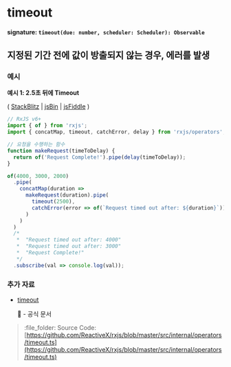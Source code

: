 # timeout

#### signature: `timeout(due: number, scheduler: Scheduler): Observable`

## 지정된 기간 전에 값이 방출되지 않는 경우, 에러를 발생

### 예시

**예시 1: 2.5초 뒤에 Timeout**

\( [StackBlitz](https://stackblitz.com/edit/typescript-eegqyz?file=index.ts&devtoolsheight=100) \| [jsBin](http://jsbin.com/gonakiniho/edit?js,console) \| [jsFiddle](https://jsfiddle.net/btroncone/nr4e1ofy/1/) \)

```javascript
// RxJS v6+
import { of } from 'rxjs';
import { concatMap, timeout, catchError, delay } from 'rxjs/operators';

// 요청을 수행하는 함수
function makeRequest(timeToDelay) {
  return of('Request Complete!').pipe(delay(timeToDelay));
}

of(4000, 3000, 2000)
  .pipe(
    concatMap(duration =>
      makeRequest(duration).pipe(
        timeout(2500),
        catchError(error => of(`Request timed out after: ${duration}`))
      )
    )
  )
  /*
   *  "Request timed out after: 4000"
   *  "Request timed out after: 3000"
   *  "Request Complete!"
   */
  .subscribe(val => console.log(val));
```

### 추가 자료

* [timeout](https://rxjs.dev/api/operators/timeout)

  :newspaper: - 공식 문서

> :file\_folder: Source Code: [https://github.com/ReactiveX/rxjs/blob/master/src/internal/operators/timeout.ts](https://github.com/ReactiveX/rxjs/blob/master/src/internal/operators/timeout.ts)

